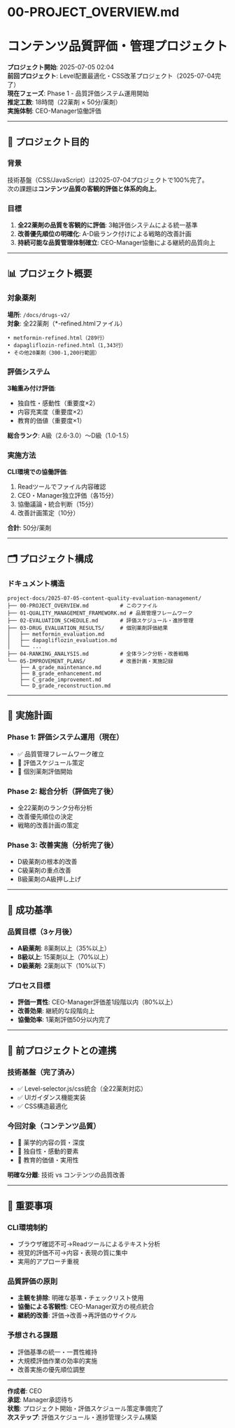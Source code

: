 # 00-PROJECT_OVERVIEW.md
# コンテンツ品質評価・管理プロジェクト

**プロジェクト開始**: 2025-07-05 02:04  
**前回プロジェクト**: Level配置最適化・CSS改革プロジェクト（2025-07-04完了）  
**現在フェーズ**: Phase 1 - 品質評価システム運用開始  
**推定工数**: 18時間（22薬剤 × 50分/薬剤）  
**実施体制**: CEO-Manager協働評価

---

## 🎯 プロジェクト目的

### 背景
技術基盤（CSS/JavaScript）は2025-07-04プロジェクトで100%完了。  
次の課題は**コンテンツ品質の客観的評価と体系的向上**。

### 目標
1. **全22薬剤の品質を客観的に評価**: 3軸評価システムによる統一基準
2. **改善優先順位の明確化**: A-D級ランク付けによる戦略的改善計画
3. **持続可能な品質管理体制確立**: CEO-Manager協働による継続的品質向上

---

## 📊 プロジェクト概要

### 対象薬剤
**場所**: `/docs/drugs-v2/`  
**対象**: 全22薬剤（*-refined.htmlファイル）
```
• metformin-refined.html（289行）
• dapagliflozin-refined.html（1,343行）
• その他20薬剤（300-1,200行範囲）
```

### 評価システム
**3軸重み付け評価**:
- 独自性・感動性（重要度×2）
- 内容充実度（重要度×2）  
- 教育的価値（重要度×1）

**総合ランク**: A級（2.6-3.0）～D級（1.0-1.5）

### 実施方法
**CLI環境での協働評価**:
1. Readツールでファイル内容確認
2. CEO・Manager独立評価（各15分）
3. 協働議論・統合判断（15分）
4. 改善計画策定（10分）

**合計**: 50分/薬剤

---

## 🗂️ プロジェクト構成

### ドキュメント構造
```
project-docs/2025-07-05-content-quality-evaluation-management/
├── 00-PROJECT_OVERVIEW.md          # このファイル
├── 01-QUALITY_MANAGEMENT_FRAMEWORK.md # 品質管理フレームワーク
├── 02-EVALUATION_SCHEDULE.md       # 評価スケジュール・進捗管理
├── 03-DRUG_EVALUATION_RESULTS/     # 個別薬剤評価結果
│   ├── metformin_evaluation.md
│   ├── dapagliflozin_evaluation.md
│   └── ...
├── 04-RANKING_ANALYSIS.md          # 全体ランク分析・改善戦略
└── 05-IMPROVEMENT_PLANS/           # 改善計画・実施記録
    ├── A_grade_maintenance.md
    ├── B_grade_enhancement.md
    ├── C_grade_improvement.md
    └── D_grade_reconstruction.md
```

---

## 📅 実施計画

### Phase 1: 評価システム運用（現在）
- ✅ 品質管理フレームワーク確立
- 🚀 評価スケジュール策定
- 🚀 個別薬剤評価開始

### Phase 2: 総合分析（評価完了後）
- 全22薬剤のランク分布分析
- 改善優先順位の決定
- 戦略的改善計画の策定

### Phase 3: 改善実施（分析完了後）
- D級薬剤の根本的改善
- C級薬剤の重点改善
- B級薬剤のA級押し上げ

---

## 🎯 成功基準

### 品質目標（3ヶ月後）
- **A級薬剤**: 8薬剤以上（35%以上）
- **B級以上**: 15薬剤以上（70%以上）
- **D級薬剤**: 2薬剤以下（10%以下）

### プロセス目標
- **評価一貫性**: CEO-Manager評価差1段階以内（80%以上）
- **改善効果**: 継続的な段階向上
- **協働効率**: 1薬剤評価50分以内完了

---

## 🔄 前プロジェクトとの連携

### 技術基盤（完了済み）
- ✅ Level-selector.js/css統合（全22薬剤対応）
- ✅ UIガイダンス機能実装
- ✅ CSS構造最適化

### 今回対象（コンテンツ品質）
- 🚀 薬学的内容の質・深度
- 🚀 独自性・感動的要素
- 🚀 教育的価値・実用性

**明確な分離**: 技術 vs コンテンツの品質改善

---

## 📌 重要事項

### CLI環境制約
- ブラウザ確認不可→Readツールによるテキスト分析
- 視覚的評価不可→内容・表現の質に集中
- 実用的アプローチ重視

### 品質評価の原則
- **主観を排除**: 明確な基準・チェックリスト使用
- **協働による客観性**: CEO-Manager双方の視点統合
- **継続的改善**: 評価→改善→再評価のサイクル

### 予想される課題
- 評価基準の統一・一貫性維持
- 大規模評価作業の効率的実施
- 改善実施の優先順位調整

---

**作成者**: CEO  
**承認**: Manager承認待ち  
**状態**: プロジェクト開始・評価スケジュール策定準備完了  
**次ステップ**: 評価スケジュール・進捗管理システム構築